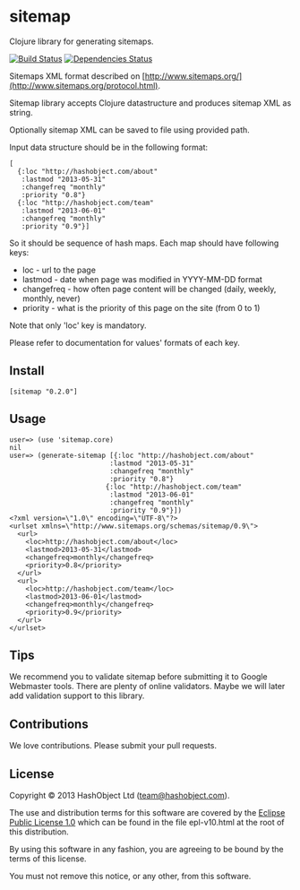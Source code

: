 # sitemap

Clojure library for generating sitemaps.

[![Build Status](https://travis-ci.org/hashobject/sitemap.png)](https://travis-ci.org/hashobject/sitemap)
[![Dependencies Status](http://jarkeeper.com/hashobject/sitemap/status.png)](http://jarkeeper.com/hashobject/sitemap)

Sitemaps XML format described on [http://www.sitemaps.org/](http://www.sitemaps.org/protocol.html).

Sitemap library accepts Clojure datastructure and produces sitemap XML as string.

Optionally sitemap XML can be saved to file using provided path.

Input data structure should be in the following format:

```
[
  {:loc "http://hashobject.com/about"
   :lastmod "2013-05-31"
   :changefreq "monthly"
   :priority "0.8"}
  {:loc "http://hashobject.com/team"
   :lastmod "2013-06-01"
   :changefreq "monthly"
   :priority "0.9"}]
```

So it should be sequence of hash maps. Each map should have following keys:

  * loc - url to the page
  * lastmod - date when page was modified in YYYY-MM-DD format
  * changefreq - how often page content will be changed (daily, weekly, monthly, never)
  * priority - what is the priority of this page on the site (from 0 to 1)


Note that only 'loc' key is mandatory.

Please refer to documentation for values' formats of each key.


## Install

```
[sitemap "0.2.0"]
```

## Usage

```
user=> (use 'sitemap.core)
nil
user=> (generate-sitemap [{:loc "http://hashobject.com/about"
                         :lastmod "2013-05-31"
                         :changefreq "monthly"
                         :priority "0.8"}
                        {:loc "http://hashobject.com/team"
                         :lastmod "2013-06-01"
                         :changefreq "monthly"
                         :priority "0.9"}])
<?xml version=\"1.0\" encoding=\"UTF-8\"?>
<urlset xmlns=\"http://www.sitemaps.org/schemas/sitemap/0.9\">
  <url>
    <loc>http://hashobject.com/about</loc>
    <lastmod>2013-05-31</lastmod>
    <changefreq>monthly</changefreq>
    <priority>0.8</priority>
  </url>
  <url>
    <loc>http://hashobject.com/team</loc>
    <lastmod>2013-06-01</lastmod>
    <changefreq>monthly</changefreq>
    <priority>0.9</priority>
  </url>
</urlset>
```

## Tips

We recommend you to validate sitemap before submitting it to Google Webmaster tools.
There are plenty of online validators. Maybe we will later add validation support to this library.

## Contributions

We love contributions. Please submit your pull requests.


## License

Copyright © 2013 HashObject Ltd (team@hashobject.com).

The use and distribution terms for this software are covered by the [Eclipse Public License 1.0](http://opensource.org/licenses/eclipse-1.0)
which can be found in the file epl-v10.html at the root of this distribution.

By using this software in any fashion, you are agreeing to be bound by the terms of this license.

You must not remove this notice, or any other, from this software.
